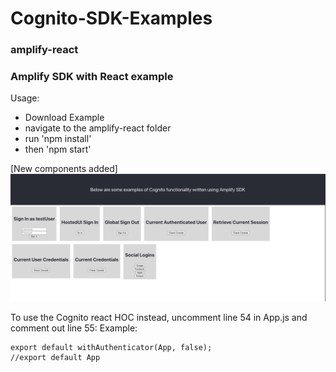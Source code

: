 # Cognito-SDK-Examples

### amplify-react
### Amplify SDK with React example


Usage:
- Download Example
- navigate to the amplify-react folder
- run 'npm install'
- then 'npm start'

[New components added]
![APP UI](UI.jpg?raw=true "Title")

To use the Cognito react HOC instead, uncomment line 54 in App.js and comment out line 55:
Example:
 ~~~
export default withAuthenticator(App, false);
//export default App
~~~
